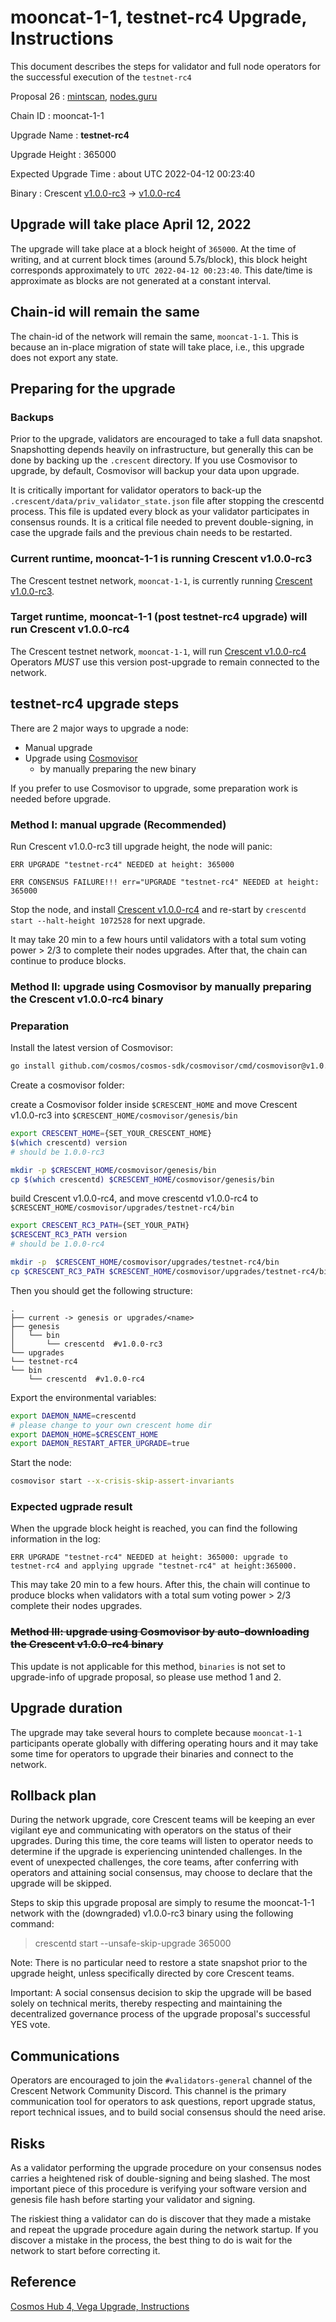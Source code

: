 # mooncat-1-1, testnet-rc4 Upgrade, Instructions

This document describes the steps for validator and full node operators for the successful execution of the `testnet-rc4`

Proposal 26 : [mintscan](https://testnet.mintscan.io/crescent/proposals/26), [nodes.guru](https://testnet.explorer.crescent.nodes.guru/proposal/26)

Chain ID : mooncat-1-1

Upgrade Name : ****testnet-rc4****

Upgrade Height : 365000

Expected Upgrade Time : about UTC 2022-04-12 00:23:40

Binary : Crescent [v1.0.0-rc3](https://github.com/crescent-network/crescent/releases/tag/v1.0.0-rc3) -> [v1.0.0-rc4](https://github.com/crescent-network/crescent/releases/tag/v1.0.0-rc4)

## Upgrade will take place April 12, 2022

The upgrade will take place at a block height of `365000`. At the time of writing, and at current block times (around 5.7s/block), this block height corresponds approximately to `UTC 2022-04-12 00:23:40`. This date/time is approximate as blocks are not generated at a constant interval. 

## Chain-id will remain the same

The chain-id of the network will remain the same, `mooncat-1-1`. This is because an in-place migration of state will take place, i.e., this upgrade does not export any state.

## Preparing for the upgrade

### **Backups**

Prior to the upgrade, validators are encouraged to take a full data snapshot. Snapshotting depends heavily on infrastructure, but generally this can be done by backing up the `.crescent` directory. If you use Cosmovisor to upgrade, by default, Cosmovisor will backup your data upon upgrade.

It is critically important for validator operators to back-up the `.crescent/data/priv_validator_state.json` file after stopping the crescentd process. This file is updated every block as your validator participates in consensus rounds. It is a critical file needed to prevent double-signing, in case the upgrade fails and the previous chain needs to be restarted.

### Current runtime, mooncat-1-1 is running Crescent v1.0.0-rc3

The Crescent testnet network, `mooncat-1-1`, is currently running [Crescent v1.0.0-rc3](https://github.com/crescent-network/crescent/releases/tag/v1.0.0-rc3).

### Target runtime, mooncat-1-1 (post testnet-rc4 upgrade) will run Crescent v1.0.0-rc4

The Crescent testnet network, `mooncat-1-1`, will run [Crescent v1.0.0-rc4](https://github.com/crescent-network/crescent/releases/tag/v1.0.0-rc4) Operators *MUST* use this version post-upgrade to remain connected to the network.

## testnet-rc4 upgrade steps

There are 2 major ways to upgrade a node:

- Manual upgrade
- Upgrade using [Cosmovisor](https://github.com/cosmos/cosmos-sdk/tree/master/cosmovisor)
    - by manually preparing the new binary

If you prefer to use Cosmovisor to upgrade, some preparation work is needed before upgrade.

### Method I: manual upgrade (Recommended)

Run Crescent v1.0.0-rc3 till upgrade height, the node will panic:

```
ERR UPGRADE "testnet-rc4" NEEDED at height: 365000

ERR CONSENSUS FAILURE!!! err="UPGRADE "testnet-rc4" NEEDED at height: 365000

```

Stop the node, and install [Crescent v1.0.0-rc4](https://github.com/crescent-network/crescent/releases/tag/v1.0.0-rc4) and re-start by `crescentd start --halt-height 1072528` for next upgrade.

It may take 20 min to a few hours until validators with a total sum voting power > 2/3 to complete their nodes upgrades. After that, the chain can continue to produce blocks.

### Method II: upgrade using Cosmovisor by manually preparing the Crescent v1.0.0-rc4 binary

### Preparation

Install the latest version of Cosmovisor:

```bash
go install github.com/cosmos/cosmos-sdk/cosmovisor/cmd/cosmovisor@v1.0.0

```

Create a cosmovisor folder:

create a Cosmovisor folder inside `$CRESCENT_HOME` and move Crescent v1.0.0-rc3 into  `$CRESCENT_HOME/cosmovisor/genesis/bin`

```bash
export CRESCENT_HOME={SET_YOUR_CRESCENT_HOME}
$(which crescentd) version
# should be 1.0.0-rc3

mkdir -p $CRESCENT_HOME/cosmovisor/genesis/bin
cp $(which crescentd) $CRESCENT_HOME/cosmovisor/genesis/bin
```

build Crescent v1.0.0-rc4, and move crescentd v1.0.0-rc4 to `$CRESCENT_HOME/cosmovisor/upgrades/testnet-rc4/bin`

```bash
export CRESCENT_RC3_PATH={SET_YOUR_PATH}
$CRESCENT_RC3_PATH version
# should be 1.0.0-rc4

mkdir -p  $CRESCENT_HOME/cosmovisor/upgrades/testnet-rc4/bin
cp $CRESCENT_RC3_PATH $CRESCENT_HOME/cosmovisor/upgrades/testnet-rc4/bin

```

Then you should get the following structure:

```
.
├── current -> genesis or upgrades/<name>
├── genesis
│   └── bin
│       └── crescentd  #v1.0.0-rc3
└── upgrades
└── testnet-rc4
└── bin
    └── crescentd  #v1.0.0-rc4

```

Export the environmental variables:

```bash
export DAEMON_NAME=crescentd
# please change to your own crescent home dir
export DAEMON_HOME=$CRESCENT_HOME
export DAEMON_RESTART_AFTER_UPGRADE=true

```

Start the node:

```bash
cosmovisor start --x-crisis-skip-assert-invariants

```

### Expected ugprade result

When the upgrade block height is reached, you can find the following information in the log:

```
ERR UPGRADE "testnet-rc4" NEEDED at height: 365000: upgrade to testnet-rc4 and applying upgrade "testnet-rc4" at height:365000.

```

This may take 20 min to a few hours.
After this, the chain will continue to produce blocks when validators with a total sum voting power > 2/3 complete their nodes upgrades.

### ~~Method III: upgrade using Cosmovisor by auto-downloading the Crescent ****v1.0.0-rc4**** binary~~

This update is not applicable for this method, `binaries` is not set to upgrade-info of upgrade proposal, so please use method 1 and 2.

## Upgrade duration

The upgrade may take several hours to complete because `mooncat-1-1` participants operate globally with differing operating hours and it may take some time for operators to upgrade their binaries and connect to the network.

## Rollback plan

During the network upgrade, core Crescent teams will be keeping an ever vigilant eye and communicating with operators on the status of their upgrades. During this time, the core teams will listen to operator needs to determine if the upgrade is experiencing unintended challenges. In the event of unexpected challenges, the core teams, after conferring with operators and attaining social consensus, may choose to declare that the upgrade will be skipped.

Steps to skip this upgrade proposal are simply to resume the mooncat-1-1 network with the (downgraded) v1.0.0-rc3 binary using the following command:

> crescentd start --unsafe-skip-upgrade 365000
>

Note: There is no particular need to restore a state snapshot prior to the upgrade height, unless specifically directed by core Crescent teams.

Important: A social consensus decision to skip the upgrade will be based solely on technical merits, thereby respecting and maintaining the decentralized governance process of the upgrade proposal's successful YES vote.

## Communications

Operators are encouraged to join the `#validators-general` channel of the Crescent Network Community Discord. This channel is the primary communication tool for operators to ask questions, report upgrade status, report technical issues, and to build social consensus should the need arise. 

## Risks

As a validator performing the upgrade procedure on your consensus nodes carries a heightened risk of double-signing and being slashed. The most important piece of this procedure is verifying your software version and genesis file hash before starting your validator and signing.

The riskiest thing a validator can do is discover that they made a mistake and repeat the upgrade procedure again during the network startup. If you discover a mistake in the process, the best thing to do is wait for the network to start before correcting it.

## Reference

[Cosmos Hub 4, Vega Upgrade, Instructions](https://github.com/cosmos/gaia/blob/main/docs/migration/cosmoshub-4-vega-upgrade.md)

